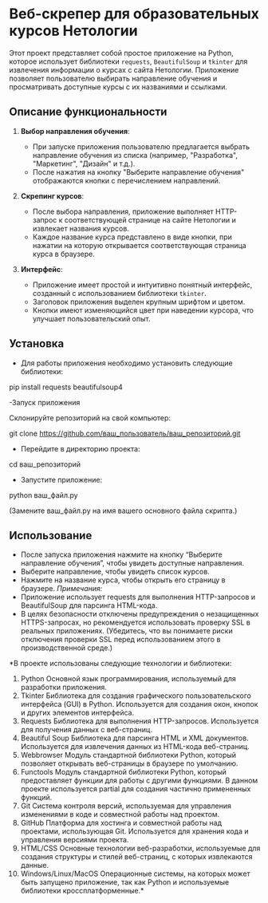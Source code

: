 # Веб-скрепер для образовательных курсов Нетологии

Этот проект представляет собой простое приложение на Python, которое использует библиотеки `requests`, `BeautifulSoup` и `tkinter` для извлечения информации о курсах с сайта Нетологии. Приложение позволяет пользователю выбирать направление обучения и просматривать доступные курсы с их названиями и ссылками.

## Описание функциональности

1.  **Выбор направления обучения**:
    *   При запуске приложения пользователю предлагается выбрать направление обучения из списка (например, "Разработка", "Маркетинг", "Дизайн" и т.д.).
    *   После нажатия на кнопку "Выберите направление обучения" отображаются кнопки с перечислением направлений.

2.  **Скрепинг курсов**:
    *   После выбора направления, приложение выполняет HTTP-запрос к соответствующей странице на сайте Нетологии и извлекает названия курсов.
    *   Каждое название курса представлено в виде кнопки, при нажатии на которую открывается соответствующая страница курса в браузере.

3.  **Интерфейс**:
    *   Приложение имеет простой и интуитивно понятный интерфейс, созданный с использованием библиотеки `tkinter`.
    *   Заголовок приложения выделен крупным шрифтом и цветом.
    *   Кнопки имеют изменяющийся цвет при наведении курсора, что улучшает пользовательский опыт.

## Установка

- Для работы приложения необходимо установить следующие библиотеки:


pip install requests beautifulsoup4

-Запуск приложения

Склонируйте репозиторий на свой компьютер:

git clone https://github.com/ваш_пользователь/ваш_репозиторий.git

- Перейдите в директорию проекта:

cd ваш_репозиторий

- Запустите приложение:

python ваш_файл.py

(Замените ваш_файл.py на имя вашего основного файла скрипта.)

## Использование
- После запуска приложения нажмите на кнопку “Выберите направление обучения”, чтобы увидеть доступные направления.
- Выберите направление, чтобы увидеть список курсов.
- Нажмите на название курса, чтобы открыть его страницу в браузере.
*Примечания:*
- Приложение использует requests для выполнения HTTP-запросов и BeautifulSoup для парсинга HTML-кода.
- В целях безопасности отключены предупреждения о незащищенных HTTPS-запросах, но рекомендуется использовать проверку SSL в реальных приложениях. (Убедитесь, что вы понимаете риски отключения проверки SSL перед использованием этого в производственной среде.)

*В проекте использованы следующие технологии и библиотеки:

1. Python
Основной язык программирования, используемый для разработки приложения.
2. Tkinter
Библиотека для создания графического пользовательского интерфейса (GUI) в Python. Используется для создания окон, кнопок и других элементов интерфейса.
3. Requests
Библиотека для выполнения HTTP-запросов. Используется для получения данных с веб-страниц.
4. Beautiful Soup
Библиотека для парсинга HTML и XML документов. Используется для извлечения данных из HTML-кода веб-страниц.
5. Webbrowser
Модуль стандартной библиотеки Python, который позволяет открывать веб-страницы в браузере по умолчанию.
6. Functools
Модуль стандартной библиотеки Python, который предоставляет функции для работы с другими функциями. В данном проекте используется partial для создания частично примененных функций.
7. Git
Система контроля версий, используемая для управления изменениями в коде и совместной работы над проектом.
8. GitHub
Платформа для хостинга и совместной работы над проектами, использующая Git. Используется для хранения кода и управления версиями проекта.
9. HTML/CSS
Основные технологии веб-разработки, используемые для создания структуры и стилей веб-страниц, с которых извлекаются данные.
10. Windows/Linux/MacOS
Операционные системы, на которых может быть запущено приложение, так как Python и используемые библиотеки кроссплатформенные.*
